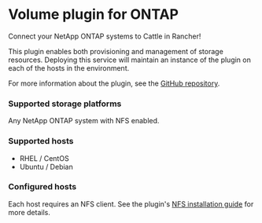# Volume plugin for ONTAP

Connect your NetApp ONTAP systems to Cattle in Rancher!

This plugin enables both provisioning and management of storage resources. Deploying this service will maintain an instance of the plugin on each of the hosts in the environment.

For more information about the plugin, see the [GitHub repository](https://github.com/NetApp/netappdvp).

### Supported storage platforms
Any NetApp ONTAP system with NFS enabled.

### Supported hosts
* RHEL / CentOS
* Ubuntu / Debian

### Configured hosts
Each host requires an NFS client. See the plugin's [NFS installation guide](https://github.com/NetApp/netappdvp#nfs) for more details.

